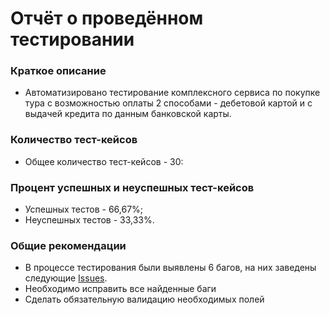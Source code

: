 # Отчёт о проведённом тестировании
### Краткое описание
- Автоматизировано тестирование комплексного сервиса по покупке тура с возможностью оплаты 2 способами - дебетовой картой и с выдачей кредита по данным банковской карты.
### Количество тест-кейсов
- Общее количество тест-кейсов - 30:

### Процент успешных и неуспешных тест-кейсов
- Успешных тестов - 66,67%;
- Неуспешных тестов - 33,33%.



### Общие рекомендации
- В процессе тестирования были выявлены 6 багов, на них заведены следующие [Issues](https://github.com/MaksD88/qa-diploma/issues).
- Необходимо исправить все найденные баги
- Сделать обязательную валидацию необходимых полей

